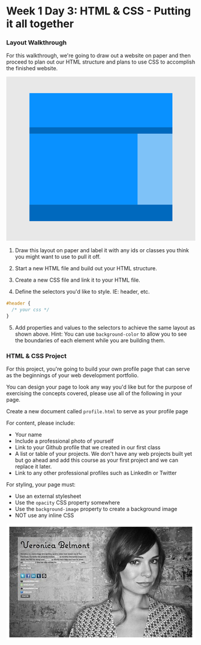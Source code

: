 # Week 1 Day 3: HTML & CSS - Putting it all together

### Layout Walkthrough

For this walkthrough, we're going to draw out a website on paper and then proceed to plan out our HTML structure and plans to use CSS to accomplish the finished website.

![layout](./layout.png)

1. Draw this layout on paper and label it with any ids or classes you think you might want to use to pull it off.

2. Start a new HTML file and build out your HTML structure.

3. Create a new CSS file and link it to your HTML file.

4. Define the selectors you'd like to style. IE: header, etc.

```css
#header {
  /* your css */
}
```

5. Add properties and values to the selectors to achieve the same layout as shown above. Hint: You can use `background-color` to allow you to see the boundaries of each element while you are building them.

### HTML & CSS Project
For this project, you're going to build your own profile page that can serve as the beginnings of your web development portfolio.

You can design your page to look any way you'd like but for the purpose of exercising the concepts covered, please use all of the following in your page.

Create a new document called `profile.html` to serve as your profile page

For content, please include:  
* Your name
* Include a professional photo of yourself
* Link to your Github profile that we created in our first class
* A list or table of your projects. We don't have any web projects built yet but go ahead and add this course as your first project and we can replace it later.
* Link to any other professional profiles such as LinkedIn or Twitter

For styling, your page must:
* Use an external stylesheet
* Use the `opacity` CSS property somewhere
* Use the `background-image` property to create a background image
* NOT use any inline CSS

![About Me](./aboutme.png)
